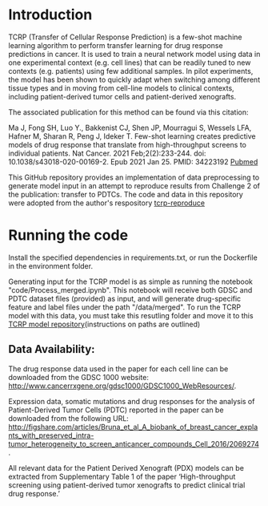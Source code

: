 # Introduction

TCRP (Transfer of Cellular Response Prediction) is a few-shot machine learning algorithm to perform transfer learning for drug response predictions in cancer. It is used to train a neural network model using data in one experimental context (e.g. cell lines) that can be readily tuned to new contexts (e.g. patients) using few additional samples. In pilot experiments, the model has been shown to quickly adapt when switching among different tissue types and in moving from cell-line models to clinical contexts, including patient-derived tumor cells and patient-derived xenografts.

The associated publication for this method can be found via this citation:

Ma J, Fong SH, Luo Y., Bakkenist CJ, Shen JP, Mourragui S, Wessels LFA, Hafner M, Sharan R, Peng J, Ideker T.  Few-shot learning creates predictive models of drug response that translate from high-throughput screens to individual patients. Nat Cancer. 2021 Feb;2(2):233-244. doi: 10.1038/s43018-020-00169-2. Epub 2021 Jan 25. PMID: 34223192 [Pubmed](https://pubmed.ncbi.nlm.nih.gov/34223192/)

This GitHub repository provides an implementation of data preprocessing to generate model input in an attempt to reproduce results from Challenge 2 of the publication: transfer to PDTCs. The code and data in this repository were adopted from the author's respository [tcrp-reproduce](https://github.com/shfong/tcrp-reproduce/blob/public/tcrp/data_preparation/process_sanger_drug_cell_line.ipynb) 

# Running the code

Install the specified dependencies in requirements.txt, or run the Dockerfile in the environment folder. 

Generating input for the TCRP model is as simple as running the notebook "code/Process_merged.ipynb". This notebook will receive both GDSC and PDTC dataset files (provided) as input, and will generate drug-specific feature and label files under the path "/data/merged". To run the TCRP model with this data, you must take this resutling folder and move it to this [TCRP model repository](https://github.com/emilyso-99/TCRP_pipeline)(instructions on paths are outlined)


## Data Availability: 

The drug response data used in the paper for each cell line can be downloaded from the GDSC 1000 website: http://www.cancerrxgene.org/gdsc1000/GDSC1000_WebResources/.

Expression data, somatic mutations and drug responses for the analysis of Patient-Derived Tumor Cells (PDTC) reported in the paper can be downloaded from the following URL: http://figshare.com/articles/Bruna_et_al_A_biobank_of_breast_cancer_explants_with_preserved_intra-tumor_heterogeneity_to_screen_anticancer_compounds_Cell_2016/2069274. 

All relevant data for the Patient Derived Xenograft (PDX) models can be extracted from Supplementary Table 1 of the paper ‘High-throughput screening using patient-derived tumor xenografts to predict clinical trial drug response.’
